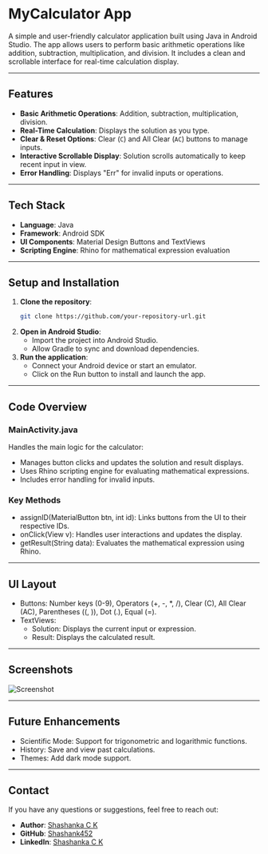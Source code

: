 # MyCalculator App

A simple and user-friendly calculator application built using Java in Android Studio. The app allows users to perform basic arithmetic operations like addition, subtraction, multiplication, and division. It includes a clean and scrollable interface for real-time calculation display.

---

## Features

- **Basic Arithmetic Operations**: Addition, subtraction, multiplication, division.
- **Real-Time Calculation**: Displays the solution as you type.
- **Clear & Reset Options**: Clear (`C`) and All Clear (`AC`) buttons to manage inputs.
- **Interactive Scrollable Display**: Solution scrolls automatically to keep recent input in view.
- **Error Handling**: Displays "Err" for invalid inputs or operations.

---

## Tech Stack

- **Language**: Java
- **Framework**: Android SDK
- **UI Components**: Material Design Buttons and TextViews
- **Scripting Engine**: Rhino for mathematical expression evaluation

---

## Setup and Installation

1. **Clone the repository**:
   ```bash
   git clone https://github.com/your-repository-url.git
   ```
2. **Open in Android Studio**:
   - Import the project into Android Studio.
   - Allow Gradle to sync and download dependencies.
4. **Run the application**:
   - Connect your Android device or start an emulator.
   - Click on the Run button to install and launch the app.

---

## Code Overview

### MainActivity.java
Handles the main logic for the calculator:

- Manages button clicks and updates the solution and result displays.
- Uses Rhino scripting engine for evaluating mathematical expressions.
- Includes error handling for invalid inputs.

### Key Methods

- assignID(MaterialButton btn, int id): Links buttons from the UI to their respective IDs.
- onClick(View v): Handles user interactions and updates the display.
- getResult(String data): Evaluates the mathematical expression using Rhino.

---

## UI Layout
- Buttons: Number keys (0-9), Operators (+, -, *, /), Clear (C), All Clear (AC), Parentheses ((, )), Dot (.), Equal (=).
- TextViews:
  - Solution: Displays the current input or expression.
  - Result: Displays the calculated result.

---

## Screenshots
![Screenshot](https://github.com/user-attachments/assets/fc944847-ea10-4283-9452-19117eb18644)

---

## Future Enhancements

- Scientific Mode: Support for trigonometric and logarithmic functions.
- History: Save and view past calculations.
- Themes: Add dark mode support.

---

## Contact
If you have any questions or suggestions, feel free to reach out:
- **Author**: [Shashanka C K](mailto:your-email@example.com)  
- **GitHub**: [Shashank452](https://github.com/Shashank452)  
- **LinkedIn**: [Shashanka C K](https://www.linkedin.com/in/shashanka-c-k)

